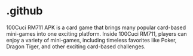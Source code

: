 # .github
100Cuci RM711 APK is a card game that brings many popular card-based mini-games into one exciting platform. Inside 100Cuci RM711, players can enjoy a variety of mini-games, including timeless favorites like Poker, Dragon Tiger, and other exciting card-based challenges. 
